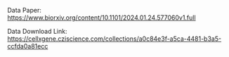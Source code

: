 Data Paper: https://www.biorxiv.org/content/10.1101/2024.01.24.577060v1.full

Data Download Link: https://cellxgene.cziscience.com/collections/a0c84e3f-a5ca-4481-b3a5-ccfda0a81ecc
